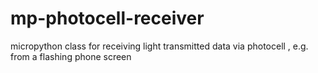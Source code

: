 # mp-photocell-receiver
micropython class for receiving light transmitted data via photocell , e.g. from a flashing phone screen
